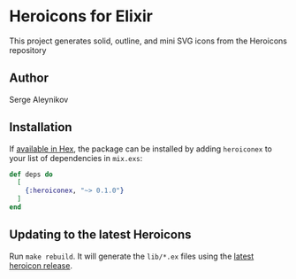 # Heroicons for Elixir

This project generates solid, outline, and mini SVG icons from the Heroicons repository

## Author

Serge Aleynikov

## Installation

If [available in Hex](https://hex.pm/docs/publish), the package can be installed
by adding `heroiconex` to your list of dependencies in `mix.exs`:

```elixir
def deps do
  [
    {:heroiconex, "~> 0.1.0"}
  ]
end
```

## Updating to the latest Heroicons

Run `make rebuild`.  It will generate the `lib/*.ex` files using the
[latest heroicon release](https://github.com/tailwindlabs/heroicons/releases/latest).
